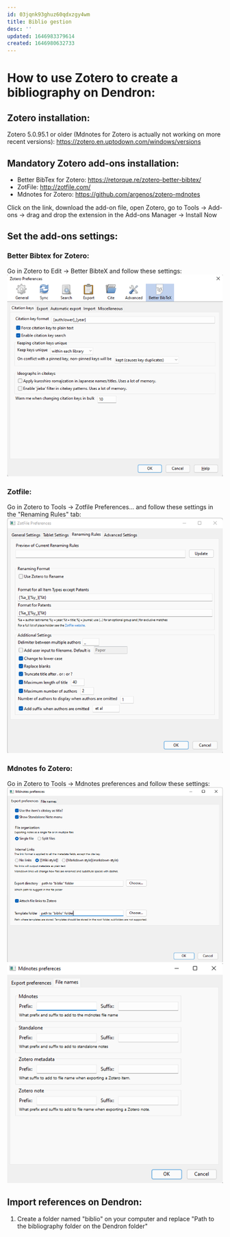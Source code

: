 ```yaml
---
id: 03jqnk93ghuz60qdxzgy4wm
title: Biblio gestion
desc: ''
updated: 1646983379614
created: 1646980632733
---
```

# How to use Zotero to create a bibliography on Dendron:

## Zotero installation:
Zotero 5.0.95.1 or older (Mdnotes for Zotero is actually not working on more recent versions): https://zotero.en.uptodown.com/windows/versions

## Mandatory Zotero add-ons installation:
- Better BibTex for Zotero: https://retorque.re/zotero-better-bibtex/
- ZotFile: http://zotfile.com/
- Mdnotes for Zotero: https://github.com/argenos/zotero-mdnotes

Click on the link, download the add-on file, open Zotero, go to Tools -> Add-ons -> drag and drop the extension in the Add-ons Manager -> Install Now

## Set the add-ons settings:

### Better Bibtex for Zotero:
Go in Zotero to Edit -> Better BibteX and follow these settings:
![Better BibteX settings](assets/images/Bibtex_settings.png)

### Zotfile:
Go in Zotero to Tools -> Zotfile Preferences... and follow these settings in the "Renaming Rules" tab:
![Zotfile settings](assets/images/Zotfile_settings.png)

### Mdnotes fo Zotero:
Go in Zotero to Tools -> Mdnotes preferences and follow these settings:
![Mdnotes settings 1](assets/images/Mdnotes_settings_1.png)
![Mdnotes settings 2](assets/images/Mdnotes_settings_2.png)

## Import references on Dendron:
1. Create a folder named "biblio" on your computer and replace "Path to the bibliography folder on the Dendron folder"